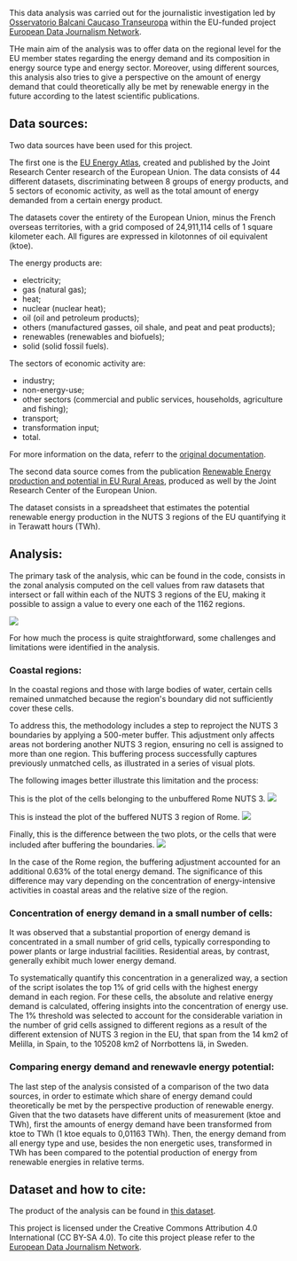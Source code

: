 This data analysis was carried out for the journalistic investigation led by [Osservatorio Balcani Caucaso Transeuropa](https://www.balcanicaucaso.org) within the EU-funded project [European Data Journalism Network](https://www.europeandatajournalism.eu/it/).


THe main aim of the analysis was to offer data on the regional level for the EU member states regarding the energy demand and its composition in energy source type and energy sector. Moreover, using different sources, this analysis also tries to give a perspective on the amount of energy demand that could theoretically ally be met by renewable energy in the future according to the latest scientific publications.


## Data sources:
Two data sources have been used for this project.

The first one is the [EU Energy Atlas](https://data.jrc.ec.europa.eu/dataset/76a6b550-253c-44a4-9a4c-d22079e7bf62), created and published by the Joint Research Center research of the European Union. The data consists of 44 different datasets, discriminating between 8 groups of energy products, and 5 sectors of economic activity, as well as the total amount of energy demanded from a certain energy product.

The datasets cover the entirety of the European Union, minus the French overseas territories, with a grid composed of 24,911,114 cells of 1 square kilometer each. All figures are expressed in kilotonnes of oil equivalent (ktoe).

The energy products are:
- electricity;
- gas (natural gas);
- heat;
- nuclear (nuclear heat);
- oil (oil and petroleum products);
- others (manufactured gasses, oil shale, and peat and peat products); 
- renewables (renewables and biofuels);
- solid (solid fossil fuels).

The sectors of economic activity are:
- industry;
- non-energy-use;
- other sectors (commercial and public services, households, agriculture and fishing);
- transport;
- transformation input;
- total.

For more information on the data, referr to the [original documentation](https://publications.jrc.ec.europa.eu/repository/handle/JRC136080).

The second data source comes from the publication [Renewable Energy production and potential in EU Rural Areas](https://publications.jrc.ec.europa.eu/repository/handle/JRC135612), produced as well by the Joint Research Center of the European Union.

The dataset consists in a spreadsheet that estimates the potential renewable energy production in the NUTS 3 regions of the EU quantifying it in Terawatt hours (TWh).

## Analysis: 
The primary task of the analysis, whic can be found in the code, consists in the zonal analysis computed on the cell values from raw datasets that intersect or fall within each of the NUTS 3 regions of the EU, making it possible to assign a value to every one each of the 1162 regions.


![](https://datavis.europeandatajournalism.eu/obct/connectivity/files/screenshot.png)

For how much the process is quite straightforward, some challenges and limitations were identified in the analysis. 

### Coastal regions:
In the coastal regions and those with large bodies of water, certain cells remained unmatched because the region's boundary did not sufficiently cover these cells. 

To address this, the methodology includes a step to reproject the NUTS 3 boundaries by applying a 500-meter buffer. This adjustment only affects areas not bordering another NUTS 3 region, ensuring no cell is assigned to more than one region. This buffering process successfully captures previously unmatched cells, as illustrated in a series of visual plots. 

The following images better illustrate this limitation and the process:

This is the plot of the cells belonging to the unbuffered Rome NUTS 3.
![](https://datavis.europeandatajournalism.eu/obct/connectivity/files/Rome_unbuffered.png)

This is instead the plot of the buffered NUTS 3 region of Rome.
![](https://datavis.europeandatajournalism.eu/obct/connectivity/files/Rome_buffered.png)

Finally, this is the difference between the two plots, or the cells that were included after buffering the boundaries.
![](https://datavis.europeandatajournalism.eu/obct/connectivity/files/Rome_buffer.png)

In the case of the Rome region, the buffering adjustment accounted for an additional 0.63% of the total energy demand. The significance of this difference may vary depending on the concentration of energy-intensive activities in coastal areas and the relative size of the region.

### Concentration of energy demand in a small number of cells:
It was observed that a substantial proportion of energy demand is concentrated in a small number of grid cells, typically corresponding to power plants or large industrial facilities. Residential areas, by contrast, generally exhibit much lower energy demand.

To systematically quantify this concentration in a generalized way, a section of the script isolates the top 1% of grid cells with the highest energy demand in each region. For these cells, the absolute and relative energy demand is calculated, offering insights into the concentration of energy use. The 1% threshold was selected to account for the considerable variation in the number of grid cells assigned to different regions as a result of the different extension of NUTS 3 region in the EU, that span from the 14 km2 of Melilla, in Spain, to the 105208 km2 of Norrbottens lä, in Sweden.


### Comparing energy demand and renewavle energy potential:
The last step of the analysis consisted of a comparison of the two data sources, in order to estimate which share of energy demand could theoretically be met by the perspective production of renewable energy.
Given that the two datasets have different units of measurement (ktoe and TWh), first the amounts of energy demand have been transformed from ktoe to TWh (1 ktoe equals to 0,01163 TWh). Then, the energy demand from all energy type and use, besides the non energetic uses, transformed in TWh has been compared to the potential production of energy from renewable energies in relative terms.

## Dataset and how to cite:
The product of the analysis can be found in [this dataset](https://docs.google.com/spreadsheets/d/1QMY6OxKxIXTsOdB_lu6g7EQbwxobU69mjj3LG6Pjhpw/edit?gid=2052512253#gid=2052512253).

This project is licensed under the Creative Commons Attribution 4.0 International (CC BY-SA 4.0).
To cite this project please refer to the [European Data Journalism Network](https://www.europeandatajournalism.eu/).


